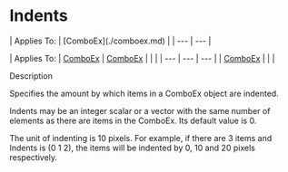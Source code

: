 




<h1 class="heading"><span class="name">Indents</span></h1>
| Applies To: | [ComboEx](./comboex.md) |
| --- | ---  |

| Applies To: | [ComboEx](./comboex.md) | [ComboEx](./comboex.md) |  |  |
| --- | --- | ---  |
| [ComboEx](./comboex.md) |  |  |


Description


Specifies the amount by which items in a ComboEx object are indented.


Indents may be an integer scalar or a vector with the same number of elements as there are items in the ComboEx. Its default value is 0.


The unit of indenting is 10 pixels. For example, if there are 3 items and Indents is (0 1 2), the items will be indented by 0, 10 and 20 pixels respectively.




